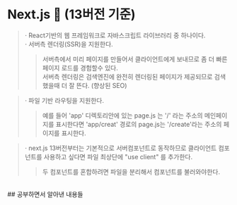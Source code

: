 # Next.js :green_book:   (13버전 기준)
> · React기반의 웹 프레임워크로 자바스크립트 라이브러리 중 하나이다.<br>
> · 서버측 렌더링(SSR)을 지원한다.
>> 서버측에서 미리 페이지를 만들어서 클라이언트에게 보내므로 좀 더 빠른 페이지 로드를 경험할수 있다.<br>
>> 서버측 렌더링은 검색엔진에 완전히 렌더링된 페이지가 제공되므로 검색했을때 더 잘 뜬다. (향상된 SEO)<br>

> · 파일 기반 라우팅을 지원한다. 
>> 예를 들어 'app' 디렉토리안에 있는 page.js 는 '/' 라는 주소의 메인페이지를 표시한다면 'app/creat' 경로의 page.js는 '/create'라는 주소의 페이지를 표시한다.<br>

> · next.js 13버전부터는 기본적으로 서버컴포넌트로 동작하므로 클라이언트 컴포넌트를 사용하고 싶다면 파일 최상단에 "use client" 를 추가한다. 
>>두 컴포넌트를 혼합하려면 파일을 분리해서 컴포넌트를 불러와야한다.<br>

<br>
## 공부하면서 알아낸 내용들
